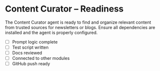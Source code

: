 # Content Curator – Readiness

The Content Curator agent is ready to find and organize relevant content from trusted sources for newsletters or blogs. Ensure all dependencies are installed and the agent is properly configured.

- [ ] Prompt logic complete
- [ ] Test script written
- [ ] Docs reviewed
- [ ] Connected to other modules
- [ ] GitHub push ready